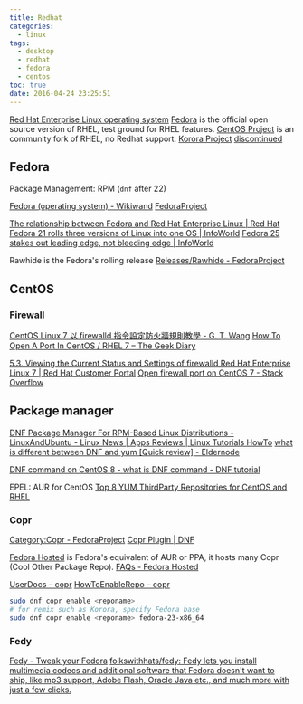 ```yaml
---
title: Redhat
categories:
  - linux
tags:
  - desktop
  - redhat
  - fedora
  - centos
toc: true
date: 2016-04-24 23:25:51
---
```


[Red Hat Enterprise Linux operating system](https://www.redhat.com/en/technologies/linux-platforms/enterprise-linux)
[Fedora](https://getfedora.org/) is the official open source version of RHEL, test ground for RHEL features.
[CentOS Project](https://www.centos.org/) is an community fork of RHEL, no Redhat support.
[Korora Project](https://kororaproject.org/) [discontinued](https://kororaproject.org/about/news/time-for-a-break)

## Fedora

Package Management: RPM (`dnf` after 22)

[Fedora (operating system) - Wikiwand](https://www.wikiwand.com/en/Fedora_%28operating_system%29)
[FedoraProject](https://fedoraproject.org/wiki/Fedora_Project_Wiki)

[The relationship between Fedora and Red Hat Enterprise Linux | Red Hat](https://www.redhat.com/en/technologies/linux-platforms/articles/relationship-between-fedora-and-rhel)
[Fedora 21 rolls three versions of Linux into one OS | InfoWorld](http://www.infoworld.com/article/2842575/linux/fedora-21-three-flavors-of-linux-one-os.html)
[Fedora 25 stakes out leading edge, not bleeding edge | InfoWorld](http://www.infoworld.com/article/3143141/linux/fedora-25-stakes-out-leading-edge-not-bleeding-edge.html)

Rawhide is the Fedora's rolling release
[Releases/Rawhide - FedoraProject](https://fedoraproject.org/wiki/Releases/Rawhide?rd=Rawhide)

## CentOS

### Firewall

[CentOS Linux 7 以 firewalld 指令設定防火牆規則教學 - G. T. Wang](https://blog.gtwang.org/linux/centos-7-firewalld-command-setup-tutorial/)
[How To Open A Port In CentOS / RHEL 7 – The Geek Diary](https://www.thegeekdiary.com/how-to-open-a-ports-in-centos-rhel-7/)

[5.3. Viewing the Current Status and Settings of firewalld Red Hat Enterprise Linux 7 | Red Hat Customer Portal](https://access.redhat.com/documentation/en-us/red_hat_enterprise_linux/7/html/security_guide/sec-viewing_current_status_and_settings_of_firewalld)
[Open firewall port on CentOS 7 - Stack Overflow](https://stackoverflow.com/questions/24729024/open-firewall-port-on-centos-7)

## Package manager

[DNF Package Manager For RPM-Based Linux Distributions - LinuxAndUbuntu - Linux News | Apps Reviews | Linux Tutorials HowTo](http://www.linuxandubuntu.com/home/dnf-package-manager-for-rpm-based-linux-distributions)
[what is different between DNF and yum [Quick review] - Eldernode](https://blog.eldernode.com/what-is-different-between-dnf-and-yum/)

[DNF command on CentOS 8 - what is DNF command - DNF tutorial](https://blog.eldernode.com/dnf-command-on-centos-8/)

EPEL: AUR for CentOS
[Top 8 YUM ThirdParty Repositories for CentOS and RHEL](https://www.tecmint.com/yum-thirdparty-repositories-for-centos-rhel/amp/)

### Copr

[Category:Copr - FedoraProject](https://fedoraproject.org/wiki/Category:Copr)
[Copr Plugin | DNF](http://dnf.baseurl.org/2014/03/19/copr-plugin/)

[Fedora Hosted](https://fedorahosted.org) is Fedora's equivalent of AUR or PPA, it hosts many Copr (Cool Other Package Repo).
[FAQs - Fedora Hosted](https://fedorahosted.org/web/faq)

[UserDocs – copr](https://fedorahosted.org/copr/wiki/UserDocs)
[HowToEnableRepo – copr](https://fedorahosted.org/copr/wiki/HowToEnableRepo)

```sh
sudo dnf copr enable <reponame>
# for remix such as Korora, specify Fedora base
sudo dnf copr enable <reponame> fedora-23-x86_64
```

### Fedy

[Fedy - Tweak your Fedora](http://folkswithhats.org/)
[folkswithhats/fedy: Fedy lets you install multimedia codecs and additional software that Fedora doesn't want to ship, like mp3 support, Adobe Flash, Oracle Java etc., and much more with just a few clicks.](https://github.com/folkswithhats/fedy)

